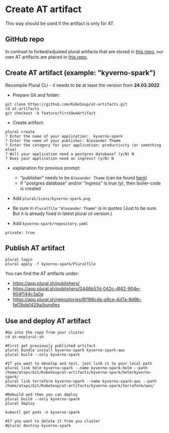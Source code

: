 # Create AT artifact

This way should be used if the artifact is only for AT.

## GitHub repo

In contrast to forked/adjusted plural artifacts that are stored in [this repo](https://github.com/KubeSoup/plural-artifacts), our own AT artifacts are placed in [this repo](https://github.com/KubeSoup/at-artifacts). 

## Create AT artifact (example: "kyverno-spark")

Recompile Plural CLI - it needs to be at least the version from **24.03.2022**

- Prepare Git and folder:
```
git clone https://github.com/KubeSoup/at-artifacts.git
cd at-artifacts
git checkout -b feature/firstOwnArtifact
```
- Create artifact:
```
plural create
? Enter the name of your application:  kyverno-spark
? Enter the name of your publisher: Alexander Thamm
? Enter the category for your application: productivity (or something else)
? Will your application need a postgres database? (y/N) N
? Does your application need an ingress? (y/N) N
```
- explanation for previous prompt:
  - "publisher" needs to be `Alexander Thamm` (can be found [here](https://app.plural.sh/publishers/0446b57d-042c-4f42-904e-904f144c3a0a/repos))
  - if "postgres database" and/or "ingress" is true (y), then boiler-code is created

- Add `plural/icons/kyverno-spark.png`
- Be sure in `Pluralfile` `"Alexander Thamm"` is in quotes (Just to be sure. But it is already fixed in latest plural cli version.)
- Add `kyverno-spark/repository.yaml`

```
private: true
```

## Publish AT artifact

```
plural login
plural apply -f kyverno-spark/Pluralfile
```

You can find the AT artifacts under:
- https://app.plural.sh/publishers/
- https://app.plural.sh/publishers/0446b57d-042c-4f42-904e-904f144c3a0a
- https://app.plural.sh/repositories/6f196cda-a9ce-4d7a-9d9b-faf2bda1429a/bundles

## Use and deploy AT artifact

```
#Go into the repo from your cluster
cd at-onplural-sh

#First get previously published artifact
plural bundle install kyverno-spark kyverno-spark-aws
plural build --only kyverno-spark

#If you want to develop and test, just link it to your local path
plural link helm kyverno-spark --name kyverno-spark-helm --path /home/atxps/Git/KubeSoup/at-artifacts/kyverno-spark/helm/kyverno-spark/
plural link terraform kyverno-spark --name kyverno-spark-aws --path /home/atxps/Git/KubeSoup/at-artifacts/kyverno-spark/terraform/aws/

#Rebuild and then you can deploy
plural build --only kyverno-spark 
plural deploy

kubectl get pods -n kyverno-spark

#If you want to delete it from you cluster
#plural destroy kyverno-spark
```